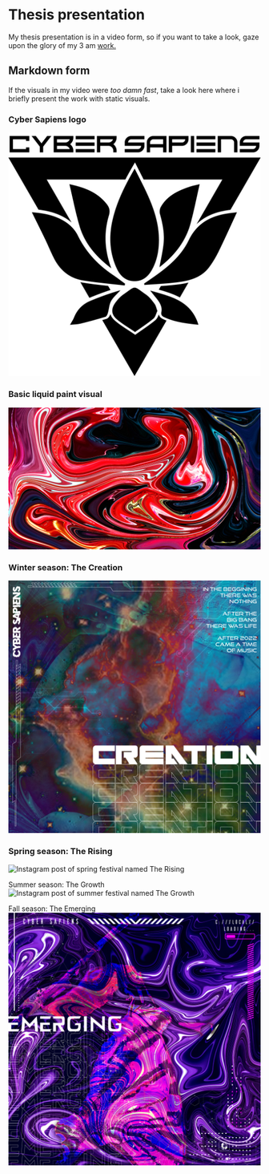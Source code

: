# Thesis presentation

My thesis presentation is in a video form, so if you want to take a look, gaze upon the glory of my 3 am [work.](https://youtu.be/5YujL3eA-ck)

## Markdown form

If the visuals in my video were <i>too damn fast</i>, take a look here where i briefly present the work with static visuals.

### Cyber Sapiens logo
<img src="Logo Cyber Sapiens.png" alt="Cyber Sapiens logo">


### Basic liquid paint visual
<img src="Liquid paint – základní.jpg" alt="Basic form of liquid paint used in visuals">


### Winter season: The Creation
<img src="The Creation - IG.jpg" alt="Instagram post of winter festival named The Creation">


### Spring season: The Rising
<img src="The Rising - IG.jpg" alt="Instagram post of spring festival named The Rising">


Summer season: The Growth
<img src="The Growth - IG.jpg" alt="Instagram post of summer festival named The Growth">


Fall season: The Emerging
<img src="The Emerging - IG.jpg" alt="Instagram post of fall festival named The Emerging">


